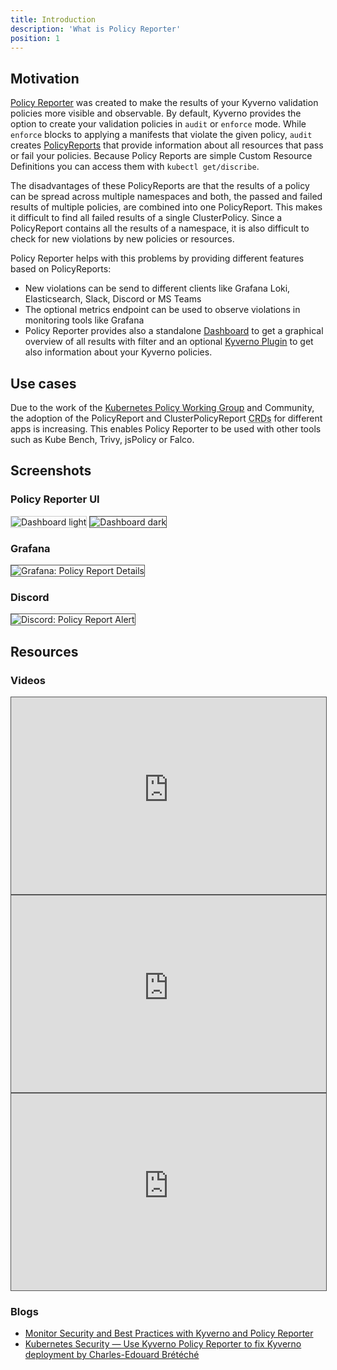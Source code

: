 ```yaml
---
title: Introduction
description: 'What is Policy Reporter'
position: 1
---
```


## Motivation

<a href="https://github.com/kyverno/policy-reporter" target="_blank">Policy Reporter</a> was created to make the results of your Kyverno validation policies more visible and observable. By default, Kyverno provides the option to create your validation policies in `audit` or `enforce` mode. While `enforce` blocks to applying a manifests that violate the given policy, `audit` creates [PolicyReports](https://kyverno.io/docs/policy-reports/) that provide information about all resources that pass or fail your policies. Because Policy Reports are simple Custom Resource Definitions you can access them with `kubectl get/discribe`.

The disadvantages of these PolicyReports are that the results of a policy can be spread across multiple namespaces and both, the passed and failed results of multiple policies, are combined into one PolicyReport. This makes it difficult to find all failed results of a single ClusterPolicy. Since a PolicyReport contains all the results of a namespace, it is also difficult to check for new violations by new policies or resources.

Policy Reporter helps with this problems by providing different features based on PolicyReports:
* New violations can be send to different clients like Grafana Loki, Elasticsearch, Slack, Discord or MS Teams
* The optional metrics endpoint can be used to observe violations in monitoring tools like Grafana
* Policy Reporter provides also a standalone <a href="https://github.com/kyverno/policy-reporter-ui" target="_blank">Dashboard</a> to get a graphical overview of all results with filter and an optional <a href="https://github.com/kyverno/policy-reporter-kyverno-plugin" target="_blank">Kyverno Plugin</a> to get also information about your Kyverno policies.

## Use cases

Due to the work of the <a href="https://github.com/kubernetes-sigs/wg-policy-prototypes" target="_blank">Kubernetes Policy Working Group</a> and Community, the adoption of the PolicyReport and ClusterPolicyReport <abbr title="Custom Resource Definitions">CRDs</abbr> for different apps is increasing. This enables Policy Reporter to be used with other tools such as Kube Bench, Trivy, jsPolicy or Falco.

## Screenshots

### Policy Reporter UI

<img src="/images/screenshots/dashboard-light.png" style="border: 1px solid #ccc" class="light-img" alt="Dashboard light" />
<img src="/images/screenshots/dashboard-dark.png" style="border: 1px solid #555" class="dark-img" alt="Dashboard dark" />

### Grafana

<img src="/images/screenshots/grafana.png" style="border: 1px solid #555" alt="Grafana: Policy Report Details" />

### Discord

<img src="/images/screenshots/discord.png" style="border: 1px solid #555" alt="Discord: Policy Report Alert" />

## Resources

### Videos

<iframe height="315" src="https://www.youtube-nocookie.com/embed/1mKywg9f5Fw" title="YouTube video player" frameborder="0" allow="accelerometer; autoplay; clipboard-write; encrypted-media; gyroscope; picture-in-picture" allowfullscreen width="100%" style="border: 1px solid #555"></iframe>
<br />
<iframe height="315" src="https://www.youtube-nocookie.com/embed/ZrOtTELNLyg" title="YouTube video player" frameborder="0" allow="accelerometer; autoplay; clipboard-write; encrypted-media; gyroscope; picture-in-picture" allowfullscreen width="100%" style="border: 1px solid #555"></iframe>
<br />
<iframe height="315" src="https://www.youtube-nocookie.com/embed/tG-YLGF9_Aw" title="YouTube video player" frameborder="0" allow="accelerometer; autoplay; clipboard-write; encrypted-media; gyroscope; picture-in-picture" allowfullscreen width="100%" style="border: 1px solid #555"></iframe>

### Blogs

* [Monitor Security and Best Practices with Kyverno and Policy Reporter](https://blog.webdev-jogeleit.de/blog/monitor-security-with-kyverno-and-policy-reporter/)
* [Kubernetes Security — Use Kyverno Policy Reporter to fix Kyverno deployment by Charles-Edouard Brétéché](https://medium.com/@charled.breteche/kubernetes-security-use-kyverno-policy-reporter-to-fix-kyverno-deployment-22f3bb18540c)